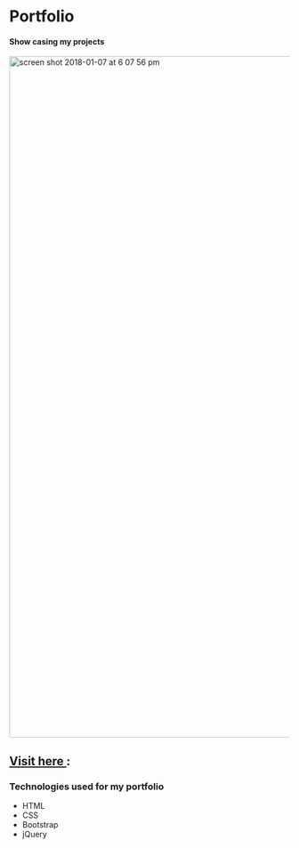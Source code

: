 # Portfolio

#### Show casing my projects

<img width="1225" alt="screen shot 2018-01-07 at 6 07 56 pm" src="https://user-images.githubusercontent.com/22422858/34655345-cb70250a-f3d5-11e7-8ec8-6e0ef602c22f.png">

## [ Visit here ](http://yeninomezqui.bitballoon.com/):


### Technologies used for my portfolio
* HTML
* CSS
* Bootstrap
* jQuery


